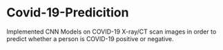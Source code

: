 # Covid-19-Predicition
Implemented CNN Models on COVID-19 X-ray/CT scan images in order to predict whether a person is COVID-19 positive or negative.
